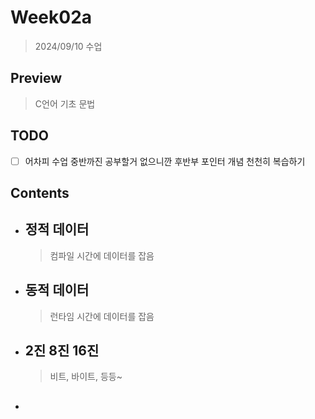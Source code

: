 # Week02a

> 2024/09/10 수업  

## Preview

> C언어 기초 문법

## TODO

- [ ] 어차피 수업 중반까진 공부할거 없으니깐 후반부 포인터 개념 천천히 복습하기

## Contents

- ## 정적 데이터

    > 컴파일 시간에 데이터를 잡음  

- ## 동적 데이터

    > 런타임 시간에 데이터를 잡음  

- ## 2진 8진 16진

    > 비트, 바이트, 등등~

- ## 

    > 
